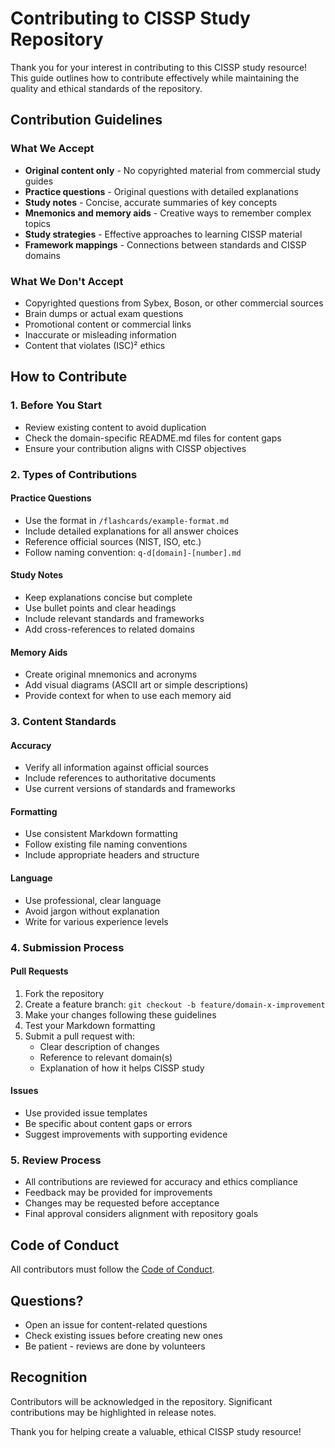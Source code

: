 # Contributing to CISSP Study Repository

Thank you for your interest in contributing to this CISSP study resource! This guide outlines how to contribute effectively while maintaining the quality and ethical standards of the repository.

## Contribution Guidelines

### What We Accept
- **Original content only** - No copyrighted material from commercial study guides
- **Practice questions** - Original questions with detailed explanations
- **Study notes** - Concise, accurate summaries of key concepts
- **Mnemonics and memory aids** - Creative ways to remember complex topics
- **Study strategies** - Effective approaches to learning CISSP material
- **Framework mappings** - Connections between standards and CISSP domains

### What We Don't Accept
- Copyrighted questions from Sybex, Boson, or other commercial sources
- Brain dumps or actual exam questions
- Promotional content or commercial links
- Inaccurate or misleading information
- Content that violates (ISC)² ethics

## How to Contribute

### 1. Before You Start
- Review existing content to avoid duplication
- Check the domain-specific README.md files for content gaps
- Ensure your contribution aligns with CISSP objectives

### 2. Types of Contributions

#### Practice Questions
- Use the format in `/flashcards/example-format.md`
- Include detailed explanations for all answer choices
- Reference official sources (NIST, ISO, etc.)
- Follow naming convention: `q-d[domain]-[number].md`

#### Study Notes
- Keep explanations concise but complete
- Use bullet points and clear headings
- Include relevant standards and frameworks
- Add cross-references to related domains

#### Memory Aids
- Create original mnemonics and acronyms
- Add visual diagrams (ASCII art or simple descriptions)
- Provide context for when to use each memory aid

### 3. Content Standards

#### Accuracy
- Verify all information against official sources
- Include references to authoritative documents
- Use current versions of standards and frameworks

#### Formatting
- Use consistent Markdown formatting
- Follow existing file naming conventions
- Include appropriate headers and structure

#### Language
- Use professional, clear language
- Avoid jargon without explanation
- Write for various experience levels

### 4. Submission Process

#### Pull Requests
1. Fork the repository
2. Create a feature branch: `git checkout -b feature/domain-x-improvement`
3. Make your changes following these guidelines
4. Test your Markdown formatting
5. Submit a pull request with:
   - Clear description of changes
   - Reference to relevant domain(s)
   - Explanation of how it helps CISSP study

#### Issues
- Use provided issue templates
- Be specific about content gaps or errors
- Suggest improvements with supporting evidence

### 5. Review Process
- All contributions are reviewed for accuracy and ethics compliance
- Feedback may be provided for improvements
- Changes may be requested before acceptance
- Final approval considers alignment with repository goals

## Code of Conduct
All contributors must follow the [Code of Conduct](CODE_OF_CONDUCT.md).

## Questions?
- Open an issue for content-related questions
- Check existing issues before creating new ones
- Be patient - reviews are done by volunteers

## Recognition
Contributors will be acknowledged in the repository. Significant contributions may be highlighted in release notes.

Thank you for helping create a valuable, ethical CISSP study resource!